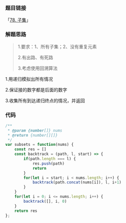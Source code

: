 ### 题目链接

「[78. 子集](https://leetcode.cn/problems/subsets/)」

### 解题思路

> 1.要求：1、所有子集；2、没有重复元素
>
> 2.有出路、有死路
>
> 3.考虑使用回溯算法

1.用递归模拟出所有情况

2.保证接的数字都是后面的数字

3.收集所有到达递归终点的情况，并返回

### 代码

```javascript
/**
 * @param {number[]} nums
 * @return {number[][]}
 */
var subsets = function(nums) {
    const res = []
    const backtrack = (path, l, start) => {
        if(path.length === l) {
            res.push(path)
            return 
        }
        for(let i = start; i < nums.length; i++) {
            backtrack(path.concat(nums[i]), l, i+1)
        }
    }
    for(let i = 0; i <= nums.length; i++) {
        backtrack([], i, 0)
    }
    return res
};
```

